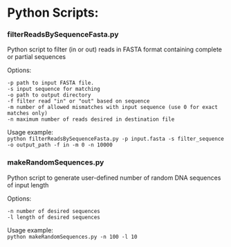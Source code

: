 # Python Scripts:
### filterReadsBySequenceFasta.py

Python script to filter (in or out) reads in FASTA format containing complete or partial sequences

Options:
```
-p path to input FASTA file.
-s input sequence for matching
-o path to output directory
-f filter read "in" or "out" based on sequence
-m number of allowed mismatches with input sequence (use 0 for exact matches only)
-n maximum number of reads desired in destination file
```
Usage example:\
`python filterReadsBySequenceFasta.py -p input.fasta -s filter_sequence -o output_path -f in -m 0 -n 10000`

### makeRandomSequences.py

Python script to generate user-defined number of random DNA sequences of input length

Options:
```
-n number of desired sequences
-l length of desired sequences
```

Usage example:\
`python makeRandomSequences.py -n 100 -l 10`

